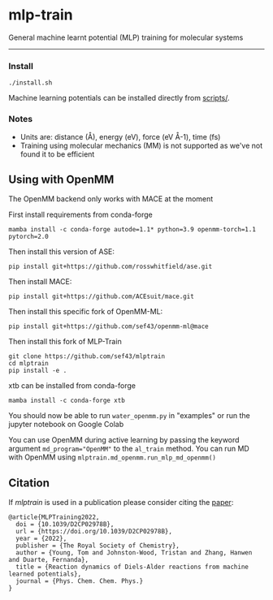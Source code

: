 # mlp-train
General machine learnt potential (MLP) training for molecular systems

***
### Install

```
./install.sh
```

Machine learning potentials can be installed directly from [scripts/](scripts).

### Notes

- Units are: distance (Å), energy (eV), force (eV Å-1), time (fs)
- Training using molecular mechanics (MM) is not supported as we've not found it to be efficient


## Using with OpenMM

The OpenMM backend only works with MACE at the moment

First install requirements from conda-forge

```
mamba install -c conda-forge autode=1.1* python=3.9 openmm-torch=1.1 pytorch=2.0
```

Then install this version of ASE:
```
pip install git+https://github.com/rosswhitfield/ase.git
```

Then install MACE:
```
pip install git+https://github.com/ACEsuit/mace.git
```

Then install this specific fork of OpenMM-ML:
```
pip install git+https://github.com/sef43/openmm-ml@mace
```

Then install this fork of MLP-Train
```
git clone https://github.com/sef43/mlptrain
cd mlptrain
pip install -e .
```


xtb can be installed from conda-forge
```
mamba install -c conda-forge xtb
```


You should now be able to run `water_openmm.py` in "examples" or run the jupyter notebook on Google Colab

You can use OpenMM during active learning by passing the keyword argument `md_program="OpenMM"` to the `al_train` method.
You can run MD with OpenMM using `mlptrain.md_openmm.run_mlp_md_openmm()`

## Citation

If _mlptrain_ is used in a publication please consider citing the [paper](https://doi.org/10.1039/D2CP02978B):

```
@article{MLPTraining2022,
  doi = {10.1039/D2CP02978B},
  url = {https://doi.org/10.1039/D2CP02978B},
  year = {2022},
  publisher = {The Royal Society of Chemistry},
  author = {Young, Tom and Johnston-Wood, Tristan and Zhang, Hanwen and Duarte, Fernanda},
  title = {Reaction dynamics of Diels-Alder reactions from machine learned potentials},
  journal = {Phys. Chem. Chem. Phys.}
}
```
